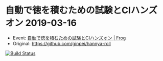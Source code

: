 # 自動で徳を積むための試験とCIハンズオン 2019-03-16

- Event: [自動で徳を積むための試験とCIハンズオン | Frog](https://frogagent.com/event/testtools-ci-workshop/)
- Original: https://github.com/ginpei/hannya-roll

[![Build Status](https://travis-ci.org/HelloTakako/ci-test.svg?branch=master)](https://travis-ci.org/HelloTakako/ci-test)
